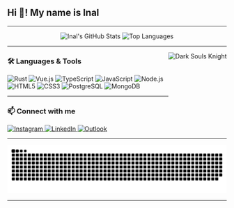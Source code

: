 <h2 align="left">Hi 👋! My name is Inal</h2>

---

<div align="center">
  <img 
    src="https://github-readme-stats.vercel.app/api?username=nickforhuman&show_icons=true&count_private=true&theme=dracula&hide_border=false" 
    height="150" 
    alt="Inal's GitHub Stats" 
  />
  <img 
    src="https://github-readme-stats.vercel.app/api/top-langs?username=nickforhuman&layout=compact&langs_count=5&theme=dracula&hide_border=false" 
    height="150" 
    alt="Top Languages" 
  />
</div>

---

<img align="right" height="150" src="https://media.tenor.com/jP0qr_Ha7_MAAAAj/darksouls-knight.gif" alt="Dark Souls Knight" />

### 🛠️ Languages & Tools

<div align="left">
  <img src="https://cdn3d.iconscout.com/3d/free/thumb/free-rust-3d-icon-7578020.png?f=webp" height="40" alt="Rust" />
  <img src="https://cdn3d.iconscout.com/3d/free/thumb/free-vuejs-3d-logo-3640297.png?f=webp" height="40" alt="Vue.js" />
  <img src="https://cdn3d.iconscout.com/3d/free/thumb/free-typescript-3d-icon-7577992.png" height="40" alt="TypeScript" />
  <img src="https://cdn3d.iconscout.com/3d/free/thumb/free-javascript-3d-icon-7577991.png?f=webp" height="40" alt="JavaScript" />
  <img src="https://cdn3d.iconscout.com/3d/free/thumb/free-nodejs-3d-icon-7578002.png?f=webp" height="40" alt="Node.js" />
  <img src="https://cdn3d.iconscout.com/3d/free/thumb/free-html-3d-icon-7578018.png?f=webp" height="40" alt="HTML5" />
  <img src="https://cdn3d.iconscout.com/3d/free/thumb/free-css-3d-icon-7578024.png?f=webp" height="40" alt="CSS3" />
  <img src="https://cdn.iconscout.com/icon/free/png-256/free-postgresql-logo-icon-1175119.png?f=webp" height="40" alt="PostgreSQL" />
  <img src="https://cdn3d.iconscout.com/3d/free/thumb/free-mongo-db-3d-icon-7577996.png?f=webp" height="40" alt="MongoDB" />
</div>

---

### 📫 Connect with me

<div align="left">
  <a href="https://www.instagram.com/i.karakhanli/" target="_blank">
    <img src="https://img.shields.io/badge/Instagram-%23E4405F.svg?style=for-the-badge&logo=Instagram&logoColor=white" alt="Instagram" />
  </a>
  
  <a href="https://www.linkedin.com/in/inal-karakhanli/" target="_blank">
    <img src="https://img.shields.io/badge/linkedin-%230077B5.svg?style=for-the-badge&logo=linkedin&logoColor=white" alt="LinkedIn" />
  </a>

  <a href="mailto:inal.kharayev@outlook.com">
    <img src="https://img.shields.io/badge/Microsoft_Outlook-0078D4?style=for-the-badge&logo=microsoft-outlook&logoColor=white" alt="Outlook" />
  </a>
</div>

---

<img src="https://raw.githubusercontent.com/platane/snk/output/github-contribution-grid-snake-dark.svg" alt="Contribution Snake" />

---
